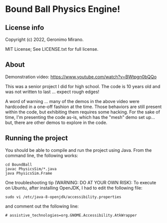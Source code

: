# Bound Ball Physics Engine!


## License info

Copyright (c) 2022, Geronimo Mirano.

MIT License; See LICENSE.txt for full license.


## About

Demonstration video: https://www.youtube.com/watch?v=BWtpgn0bQQo

This was a senior project I did for high school. The code is 10 years old and was not written to last ... expect rough edges!

A word of warning ... many of the demos in the above video were hardcoded in a one-off fashion at the time. Those behaviors
are still present within the code, but exhibiting them requires some hacking. For the sake of time, I'm presenting the code
as-is, which has the "mesh" demo set up... but, there are other demos to explore in the code.

## Running the project

You should be able to compile and run the project using Java. From the command line, the following works:

    cd BoundBall
    javac PhysicsSim/*.java
    java PhysicsSim.Frame

One troubleshooting tip (WARNING: DO AT YOUR OWN RISK): To execute on Ubuntu, after installing OpenJDK, I had to edit the following file:

    sudo vi /etc/java-8-openjdk/accessibility.properties

and comment out the following line:

    # assistive_technologies=org.GNOME.Accessibility.AtkWrapper

